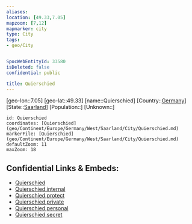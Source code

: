 ```yaml
---
aliases: 
location: [49.33,7.05]
mapzoom: [7,12] 
mapmarker: city 
type: City
tags:
- geo/City


SpocWebEntityId: 33580
isDeleted: false
confidential: public

title: Quierschied
---
```

[geo-lon::7.05]
[geo-lat::49.33]
[name::Quierschied]
[Country::[Germany](geo/Continent/Europe/Germany.md)]
[State::[Saarland](geo/Continent/Europe/Germany/Saarland.md)]
[Population::]
[Unknown::]


```leaflet
id: Quierschied
coordinates: [Quierschied](geo/Continent/Europe/Germany/West/Saarland/City/Quierschied.md)
markerFile: [Quierschied](geo/Continent/Europe/Germany/West/Saarland/City/Quierschied.md)
defaultZoom: 11 
maxZoom: 18
```


## Confidential Links & Embeds: 
- [Quierschied](../../../../../../../../_public/geo/Continent/Europe/Germany/West/Saarland/City/Quierschied.md) 
- [Quierschied.internal](../../../../../../../../_internal/geo/Continent/Europe/Germany/West/Saarland/City/Quierschied.internal.md) 
- [Quierschied.protect](../../../../../../../../_protect/geo/Continent/Europe/Germany/West/Saarland/City/Quierschied.protect.md) 
- [Quierschied.private](../../../../../../../../_private/geo/Continent/Europe/Germany/West/Saarland/City/Quierschied.private.md) 
- [Quierschied.personal](../../../../../../../../_personal/geo/Continent/Europe/Germany/West/Saarland/City/Quierschied.personal.md) 
- [Quierschied.secret](../../../../../../../../_secret/geo/Continent/Europe/Germany/West/Saarland/City/Quierschied.secret.md) 
